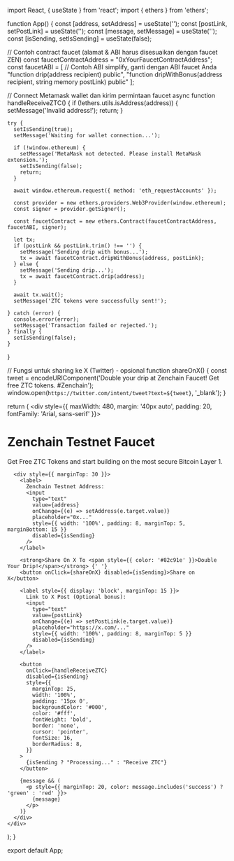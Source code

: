 import React, { useState } from 'react';
import { ethers } from 'ethers';

function App() {
  const [address, setAddress] = useState('');
  const [postLink, setPostLink] = useState('');
  const [message, setMessage] = useState('');
  const [isSending, setIsSending] = useState(false);

  // Contoh contract faucet (alamat & ABI harus disesuaikan dengan faucet ZEN)
  const faucetContractAddress = "0xYourFaucetContractAddress";
  const faucetABI = [
    // Contoh ABI simplify, ganti dengan ABI faucet Anda
    "function drip(address recipient) public",
    "function dripWithBonus(address recipient, string memory postLink) public"
  ];

  // Connect Metamask wallet dan kirim permintaan faucet
  async function handleReceiveZTC() {
    if (!ethers.utils.isAddress(address)) {
      setMessage('Invalid address!');
      return;
    }

    try {
      setIsSending(true);
      setMessage('Waiting for wallet connection...');

      if (!window.ethereum) {
        setMessage('MetaMask not detected. Please install MetaMask extension.');
        setIsSending(false);
        return;
      }

      await window.ethereum.request({ method: 'eth_requestAccounts' });

      const provider = new ethers.providers.Web3Provider(window.ethereum);
      const signer = provider.getSigner();

      const faucetContract = new ethers.Contract(faucetContractAddress, faucetABI, signer);

      let tx;
      if (postLink && postLink.trim() !== '') {
        setMessage('Sending drip with bonus...');
        tx = await faucetContract.dripWithBonus(address, postLink);
      } else {
        setMessage('Sending drip...');
        tx = await faucetContract.drip(address);
      }

      await tx.wait();
      setMessage('ZTC tokens were successfully sent!');

    } catch (error) {
      console.error(error);
      setMessage('Transaction failed or rejected.');
    } finally {
      setIsSending(false);
    }
  }

  // Fungsi untuk sharing ke X (Twitter) - opsional
  function shareOnX() {
    const tweet = encodeURIComponent('Double your drip at Zenchain Faucet! Get free ZTC tokens. #Zenchain');
    window.open(`https://twitter.com/intent/tweet?text=${tweet}`, '_blank');
  }

  return (
    <div style={{ maxWidth: 480, margin: '40px auto', padding: 20, fontFamily: 'Arial, sans-serif' }}>
      <h1>Zenchain Testnet Faucet</h1>
      <p>Get Free ZTC Tokens and start building on the most secure Bitcoin Layer 1.</p>
      
      <div style={{ marginTop: 30 }}>
        <label>
          Zenchain Testnet Address:
          <input 
            type="text" 
            value={address} 
            onChange={(e) => setAddress(e.target.value)} 
            placeholder="0x..." 
            style={{ width: '100%', padding: 8, marginTop: 5, marginBottom: 15 }}
            disabled={isSending}
          />
        </label>

        <strong>Share On X To <span style={{ color: '#82c91e' }}>Double Your Drip!</span></strong> {' '}
        <button onClick={shareOnX} disabled={isSending}>Share on X</button>

        <label style={{ display: 'block', marginTop: 15 }}>
          Link to X Post (Optional bonus):
          <input
            type="text"
            value={postLink}
            onChange={(e) => setPostLink(e.target.value)}
            placeholder="https://x.com/..."
            style={{ width: '100%', padding: 8, marginTop: 5 }}
            disabled={isSending}
          />
        </label>

        <button 
          onClick={handleReceiveZTC} 
          disabled={isSending}
          style={{
            marginTop: 25,
            width: '100%',
            padding: '15px 0',
            backgroundColor: '#000',
            color: '#fff',
            fontWeight: 'bold',
            border: 'none',
            cursor: 'pointer',
            fontSize: 16,
            borderRadius: 8,
          }}
        >
          {isSending ? "Processing..." : "Receive ZTC"}
        </button>

        {message && (
          <p style={{ marginTop: 20, color: message.includes('success') ? 'green' : 'red' }}>
            {message}
          </p>
        )}
      </div>
    </div>
  );
}

export default App;
